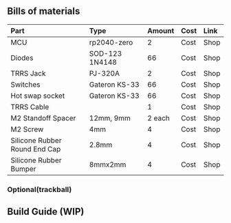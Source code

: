 ## Bills of materials

| Part          | Type             | Amount | Cost      | Link                                 |
| :-------------| :--------------- | :----- | :---------| :----------------------------------- |
| MCU           | rp2040-zero      | 2      | Cost      | Shop                                 |
| Diodes        | SOD-123 1N4148   | 66     | Cost      | Shop                                 |
| TRRS Jack     | PJ-320A          | 2      | Cost      | Shop                                 |
| Switches      | Gateron KS-33    | 66     | Cost      | Shop                                 |
| Hot swap socket | Gateron KS-33  | 66     | Cost      | Shop                                 |
| TRRS Cable    |                  | 1      | Cost      | Shop                                 |
| M2 Standoff Spacer | 12mm, 9mm   | 2 each | Cost      | Shop                                 |
| M2 Screw      | 4mm              | 4      | Cost      | Shop                                 |
| Silicone Rubber Round End Cap | 2.8mm | 4 | Cost      | Shop                                 |
| Silicone Rubber Bumper  | 8mmx2mm | 4     | Cost      | Shop                                 |

### Optional(trackball)

## Build Guide (WIP)
